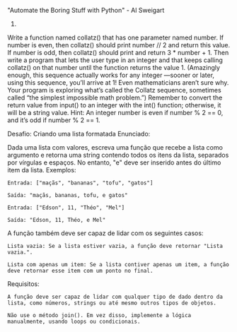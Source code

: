 "Automate the Boring Stuff with Python" - Al Sweigart

1.
Write a function named collatz() that has one parameter named number.
If number is even, then collatz() should print number // 2 and return this
value. If number is odd, then collatz() should print and return 3 * number + 1.
Then write a program that lets the user type in an integer and that
keeps calling collatz() on that number until the function returns the
value 1. (Amazingly enough, this sequence actually works for any integer
—sooner or later, using this sequence, you’ll arrive at 1! Even
mathematicians aren’t sure why. Your program is exploring what’s called
the Collatz sequence, sometimes called “the simplest impossible math
problem.”)
Remember to convert the return value from input() to an integer
with the int() function; otherwise, it will be a string value.
Hint: An integer number is even if number % 2 == 0, and it’s odd if number
% 2 == 1.


Desafio: Criando uma lista formatada
Enunciado:

Dada uma lista com valores, escreva uma função que recebe a lista como argumento e retorna uma string contendo todos os itens da lista, separados por vírgulas e espaços. No entanto, "e" deve ser inserido antes do último item da lista.
Exemplos:

    Entrada: ["maçãs", "bananas", "tofu", "gatos"]

    Saída: "maçãs, bananas, tofu, e gatos"

    Entrada: ["Edson", 11, "Théo", "Mel"]

    Saída: "Edson, 11, Théo, e Mel"

A função também deve ser capaz de lidar com os seguintes casos:

    Lista vazia: Se a lista estiver vazia, a função deve retornar "Lista vazia.".

    Lista com apenas um item: Se a lista contiver apenas um item, a função deve retornar esse item com um ponto no final.

Requisitos:

    A função deve ser capaz de lidar com qualquer tipo de dado dentro da lista, como números, strings ou até mesmo outros tipos de objetos.

    Não use o método join(). Em vez disso, implemente a lógica manualmente, usando loops ou condicionais.

